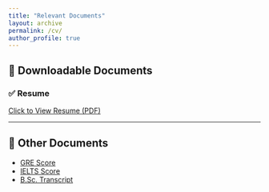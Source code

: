 ```yaml
---
title: "Relevant Documents"
layout: archive
permalink: /cv/
author_profile: true
---
```


## 📄 Downloadable Documents

### ✅ Resume  
[Click to View Resume (PDF)](https://asifurrahman1.github.io/Documents/Resume_Md_Asifur_Rahman.pdf)

---

## 📁 Other Documents

- [GRE Score]()  
- [IELTS Score]()  
- [B.Sc. Transcript]()
